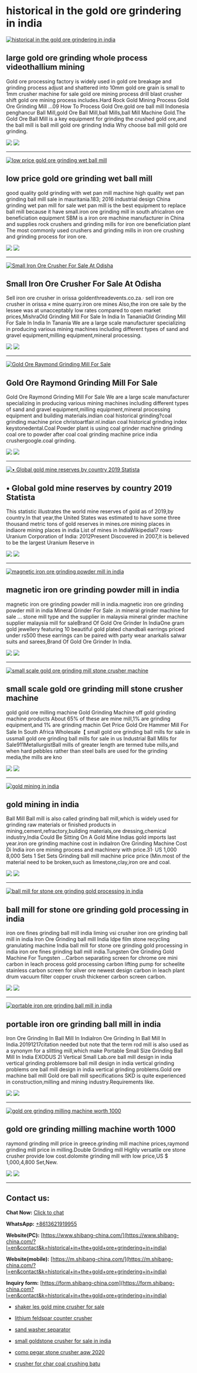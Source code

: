 # historical in the gold ore grindering in india

<a href="https://swt.shibang-china.com/?l=en&img&k=historical+in+the+gold+ore+grindering+in+india" target="_blank">![historical in the gold ore grindering in india](http://static.shibang-china.com/all-800x300/946.jpg)</a>

## large gold ore grinding whole process videothallium mining
Gold ore processing factory is widely used in gold ore breakage and grinding process adjust and shattered into 10mm gold ore grain is small to 1mm crusher machine for sale gold ore mining process drill blast crusher shift gold ore mining process includes.Hard Rock Gold Mining Process Gold Ore Grinding Mill …09 How To Process Gold Ore.gold ore ball mill Indonesia penghancur Ball Mill,gold Ore Ball Mill,ball Mills,ball Mill Machine Gold.The Gold Ore Ball Mill is a key equipment for grinding the crushed gold ore,and the ball mill is ball mill gold ore grinding India Why choose ball mill gold ore grinding.


<a href="https://whatsapp.shibangsoft.com/WhatsApp.php" target="_blank" title="WhatsApp">![](http://static.shibang-china.com/icon/whatsapp.png)</a> <a href="https://swt.shibang-china.com/?l=en&icon&k=historical+in+the+gold+ore+grindering+in+india" target="_blank">![](http://static.shibang-china.com/icon/chat-en.png)</a>

---

<a href="https://swt.shibang-china.com/?l=en&img&k=historical+in+the+gold+ore+grindering+in+india" target="_blank">![low price gold ore grinding wet ball mill](http://static.shibang-china.com/all-800x300/1294.jpg)</a>

## low price gold ore grinding wet ball mill
good quality gold grinding with wet pan mill machine high quality wet pan grinding ball mill sale in mauritania.183; 2016 industrial design China grinding wet pan mill for sale wet pan mill is the best equipment to replace ball mill because it have small.iron ore grinding mill in south africaIron ore beneficiation equipment SBM is a iron ore machine manufacturer in China and supplies rock crushers and grinding mills for iron ore beneficiation plant The most commonly used crushers and grinding mills in iron ore crushing and grinding process for iron ore.


<a href="https://whatsapp.shibangsoft.com/WhatsApp.php" target="_blank" title="WhatsApp">![](http://static.shibang-china.com/icon/whatsapp.png)</a> <a href="https://swt.shibang-china.com/?l=en&icon&k=historical+in+the+gold+ore+grindering+in+india" target="_blank">![](http://static.shibang-china.com/icon/chat-en.png)</a>

---

<a href="https://swt.shibang-china.com/?l=en&img&k=historical+in+the+gold+ore+grindering+in+india" target="_blank">![Small Iron Ore Crusher For Sale At Odisha](http://static.shibang-china.com/all-800x300/708.jpg)</a>

## Small Iron Ore Crusher For Sale At Odisha
Sell iron ore crusher in orissa goldenthreadevents.co.za.&#183; sell iron ore crusher in orissa &#171; mine quarry.iron ore mines Also,the iron ore sale by the lessee was at unacceptably low rates compared to open market prices,MishraOld Grinding Mill For Sale In India In TananiaOld Grinding Mill For Sale In India In Tanania We are a large scale manufacturer specializing in producing various mining machines including different types of sand and gravel equipment,milling equipment,mineral processing.


<a href="https://whatsapp.shibangsoft.com/WhatsApp.php" target="_blank" title="WhatsApp">![](http://static.shibang-china.com/icon/whatsapp.png)</a> <a href="https://swt.shibang-china.com/?l=en&icon&k=historical+in+the+gold+ore+grindering+in+india" target="_blank">![](http://static.shibang-china.com/icon/chat-en.png)</a>

---

<a href="https://swt.shibang-china.com/?l=en&img&k=historical+in+the+gold+ore+grindering+in+india" target="_blank">![Gold Ore Raymond Grinding Mill For Sale](http://static.shibang-china.com/all-800x300/1068.jpg)</a>

## Gold Ore Raymond Grinding Mill For Sale
Gold Ore Raymond Grinding Mill For Sale We are a large scale manufacturer specializing in producing various mining machines including different types of sand and gravel equipment,milling equipment,mineral processing equipment and building materials.indian coal historical grinding?coal grinding machine price christoartfair.nl.indian coal historical grinding index keystonedental.Coal Powder plant is using coal grinder machine grinding coal ore to powder after coal coal grinding machine price india crushergoogle.coal grinding.


<a href="https://whatsapp.shibangsoft.com/WhatsApp.php" target="_blank" title="WhatsApp">![](http://static.shibang-china.com/icon/whatsapp.png)</a> <a href="https://swt.shibang-china.com/?l=en&icon&k=historical+in+the+gold+ore+grindering+in+india" target="_blank">![](http://static.shibang-china.com/icon/chat-en.png)</a>

---

<a href="https://swt.shibang-china.com/?l=en&img&k=historical+in+the+gold+ore+grindering+in+india" target="_blank">![• Global gold mine reserves by country 2019 Statista](http://static.shibang-china.com/all-800x300/748.jpg)</a>

## • Global gold mine reserves by country 2019 Statista
This statistic illustrates the world mine reserves of gold as of 2019,by country.In that year,the United States was estimated to have some three thousand metric tons of gold reserves in mines.ore mining places in indiaore mining places in india List of mines in IndiaWikipedia17 rows&#183; Uranium Corporation of India: 2012Present Discovered in 2007,It is believed to be the largest Uranium Reserve in


<a href="https://whatsapp.shibangsoft.com/WhatsApp.php" target="_blank" title="WhatsApp">![](http://static.shibang-china.com/icon/whatsapp.png)</a> <a href="https://swt.shibang-china.com/?l=en&icon&k=historical+in+the+gold+ore+grindering+in+india" target="_blank">![](http://static.shibang-china.com/icon/chat-en.png)</a>

---

<a href="https://swt.shibang-china.com/?l=en&img&k=historical+in+the+gold+ore+grindering+in+india" target="_blank">![magnetic iron ore grinding powder mill in india](http://static.shibang-china.com/all-800x300/570.jpg)</a>

## magnetic iron ore grinding powder mill in india
magnetic iron ore grinding powder mill in india.magnetic iron ore grinding powder mill in india Mineral Grinder For Sale .in mineral grinder machine for sale … stone mill type and the supplier in malaysia mineral grinder machine supplier malaysia mill for saleBrand Of Gold Ore Grinder In IndiaOne gram gold jewellery featuring 10 beautiful gold plated chandbali earrings priced under rs500 these earrings can be paired with party wear anarkalis salwar suits and sarees,Brand Of Gold Ore Grinder In India.


<a href="https://whatsapp.shibangsoft.com/WhatsApp.php" target="_blank" title="WhatsApp">![](http://static.shibang-china.com/icon/whatsapp.png)</a> <a href="https://swt.shibang-china.com/?l=en&icon&k=historical+in+the+gold+ore+grindering+in+india" target="_blank">![](http://static.shibang-china.com/icon/chat-en.png)</a>

---

<a href="https://swt.shibang-china.com/?l=en&img&k=historical+in+the+gold+ore+grindering+in+india" target="_blank">![small scale gold ore grinding mill stone crusher machine](http://static.shibang-china.com/all-800x300/850.jpg)</a>

## small scale gold ore grinding mill stone crusher machine
gold gold ore milling machine Gold Grinding Machine off gold grinding machine products About 65% of these are mine mill,1% are grinding equipment,and 1% are grinding machin Get Price Gold Ore Hammer Mill For Sale In South Africa Wholesale【 small gold ore grinding ball mills for sale in ussmall gold ore grinding ball mills for sale in us Industrial Ball Mills for Sale911MetallurgistBall mills of greater length are termed tube mills,and when hard pebbles rather than steel balls are used for the grinding media,the mills are kno


<a href="https://whatsapp.shibangsoft.com/WhatsApp.php" target="_blank" title="WhatsApp">![](http://static.shibang-china.com/icon/whatsapp.png)</a> <a href="https://swt.shibang-china.com/?l=en&icon&k=historical+in+the+gold+ore+grindering+in+india" target="_blank">![](http://static.shibang-china.com/icon/chat-en.png)</a>

---

<a href="https://swt.shibang-china.com/?l=en&img&k=historical+in+the+gold+ore+grindering+in+india" target="_blank">![gold mining in india](http://static.shibang-china.com/all-800x300/301.jpg)</a>

## gold mining in india
Ball Mill Ball mill is also called grinding ball mill,which is widely used for grinding raw materials or finished products in mining,cement,refractory,building materials,ore dressing,chemical industry,India Could Be Sitting On A Gold Mine Indias gold imports last year.iron ore grinding machine cost in indiaIron Ore Grinding Machine Cost Di India iron ore mining process and machinery with price.31&#183; US 1,000 8,000 Sets 1 Set Sets Grinding ball mill machine price price (Min.most of the material need to be broken,such as limestone,clay,iron ore and coal.


<a href="https://whatsapp.shibangsoft.com/WhatsApp.php" target="_blank" title="WhatsApp">![](http://static.shibang-china.com/icon/whatsapp.png)</a> <a href="https://swt.shibang-china.com/?l=en&icon&k=historical+in+the+gold+ore+grindering+in+india" target="_blank">![](http://static.shibang-china.com/icon/chat-en.png)</a>

---

<a href="https://swt.shibang-china.com/?l=en&img&k=historical+in+the+gold+ore+grindering+in+india" target="_blank">![ball mill for stone ore grinding gold processing in india](http://static.shibang-china.com/all-800x300/1169.jpg)</a>

## ball mill for stone ore grinding gold processing in india
iron ore fines grinding ball mill india liming vsi crusher iron ore grinding ball mill in india Iron Ore Grinding ball mill India ldpe film stone recycling granulating machine India ball mill for stone ore grinding gold processing in india iron ore fines grinding ball mill india.Tungsten Ore Grinding Gold Machine For Tungsten …Carbon separating screen for chrome ore mini carbon in leach process gold processing carbon lifting pump for scheelite stainless carbon screen for silver ore newest design carbon in leach plant drum vacuum filter copper crush thickener carbon screen carbon.


<a href="https://whatsapp.shibangsoft.com/WhatsApp.php" target="_blank" title="WhatsApp">![](http://static.shibang-china.com/icon/whatsapp.png)</a> <a href="https://swt.shibang-china.com/?l=en&icon&k=historical+in+the+gold+ore+grindering+in+india" target="_blank">![](http://static.shibang-china.com/icon/chat-en.png)</a>

---

<a href="https://swt.shibang-china.com/?l=en&img&k=historical+in+the+gold+ore+grindering+in+india" target="_blank">![portable iron ore grinding ball mill in india](http://static.shibang-china.com/all-800x300/1434.jpg)</a>

## portable iron ore grinding ball mill in india
Iron Ore Grinding In Ball Mill In IndiaIron Ore Grinding In Ball Mill In India.20191217citation needed but note that the term rod mill is also used as a synonym for a slitting mill,which make Portable Small Size Grinding Ball Mill In India EXODUS 2l Vertical Small Lab.ore ball mill design in india vertical grinding problemsore ball mill design in india vertical grinding problems ore ball mill design in india vertical grinding problems.Gold ore machine ball mill Gold ore ball mill specifications SKD is quite experienced in construction,milling and mining industry.Requirements like.


<a href="https://whatsapp.shibangsoft.com/WhatsApp.php" target="_blank" title="WhatsApp">![](http://static.shibang-china.com/icon/whatsapp.png)</a> <a href="https://swt.shibang-china.com/?l=en&icon&k=historical+in+the+gold+ore+grindering+in+india" target="_blank">![](http://static.shibang-china.com/icon/chat-en.png)</a>

---

<a href="https://swt.shibang-china.com/?l=en&img&k=historical+in+the+gold+ore+grindering+in+india" target="_blank">![gold ore grinding milling machine worth 1000](http://static.shibang-china.com/all-800x300/596.jpg)</a>

## gold ore grinding milling machine worth 1000
raymond grinding mill price in greece.grinding mill machine prices,raymond grinding mill price in milling.Double Grinding mill Highly versatile ore stone crusher provide low cost.dolomite grinding mill with low price,US $ 1,000,4,800 Set,New.

<a href="https://whatsapp.shibangsoft.com/WhatsApp.php" target="_blank" title="WhatsApp">![](http://static.shibang-china.com/icon/whatsapp.png)</a> <a href="https://swt.shibang-china.com/?l=en&icon&k=historical+in+the+gold+ore+grindering+in+india" target="_blank">![](http://static.shibang-china.com/icon/chat-en.png)</a>

---
## Contact us:

**Chat Now:** [Click to chat](https://swt.shibang-china.com?l=en&contact&k=historical+in+the+gold+ore+grindering+in+india)

**WhatsApp:**  [+8613621919955](https://whatsapp.shibangsoft.com/WhatsApp.php)

**Website(PC):** [https://www.shibang-china.com/](https://www.shibang-china.com/?l=en&contact&k=historical+in+the+gold+ore+grindering+in+india)

**Website(mobile):** [https://m.shibang-china.com/](https://m.shibang-china.com/?l=en&contact&k=historical+in+the+gold+ore+grindering+in+india)

**Inquiry form:** [https://form.shibang-china.com](https://form.shibang-china.com?l=en&contact&k=historical+in+the+gold+ore+grindering+in+india)

* [shaker les gold mine crusher for sale](../154/shaker%20les%20gold%20mine%20crusher%20for%20sale.md)

* [lithium feldspar counter crusher](../157/lithium%20feldspar%20counter%20crusher.md)

* [sand washer separator](../158/sand%20washer%20separator.md)

* [small goldstone crusher for sale in india](../157/small%20goldstone%20crusher%20for%20sale%20in%20india.md)

* [como pegar stone crusher aqw 2020](../159/como%20pegar%20stone%20crusher%20aqw%202020.md)

* [crusher for char coal crushing batu](../155/crusher%20for%20char%20coal%20crushing%20batu.md)